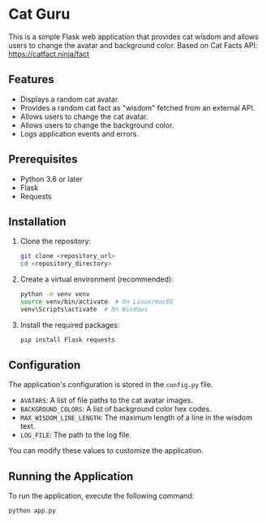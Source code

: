 # Cat Guru

This is a simple Flask web application that provides cat wisdom and allows users to change the avatar and background color. Based on Cat Facts API: https://catfact.ninja/fact

## Features

-   Displays a random cat avatar.
-   Provides a random cat fact as "wisdom" fetched from an external API.
-   Allows users to change the cat avatar.
-   Allows users to change the background color.
-   Logs application events and errors.

## Prerequisites

-   Python 3.6 or later
-   Flask
-   Requests

## Installation

1.  Clone the repository:

    ```bash
    git clone <repository_url>
    cd <repository_directory>
    ```

2.  Create a virtual environment (recommended):

    ```bash
    python -m venv venv
    source venv/bin/activate  # On Linux/macOS
    venv\Scripts\activate  # On Windows
    ```

3.  Install the required packages:

    ```bash
    pip install Flask requests
    ```

## Configuration

The application's configuration is stored in the `config.py` file.

-   `AVATARS`: A list of file paths to the cat avatar images.
-   `BACKGROUND_COLORS`: A list of background color hex codes.
-   `MAX_WISDOM_LINE_LENGTH`: The maximum length of a line in the wisdom text.
-   `LOG_FILE`: The path to the log file.

You can modify these values to customize the application.

## Running the Application

To run the application, execute the following command:

```bash
python app.py
